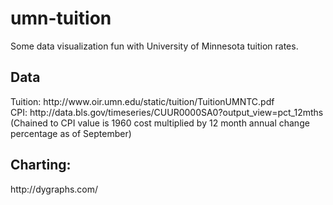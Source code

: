 # umn-tuition
Some data visualization fun with University of Minnesota tuition rates.

<h2>Data</h2>
Tuition: http://www.oir.umn.edu/static/tuition/TuitionUMNTC.pdf
<br>
CPI: http://data.bls.gov/timeseries/CUUR0000SA0?output_view=pct_12mths
<br>
(Chained to CPI value is 1960 cost multiplied by 12 month annual change percentage as of September)

<h2>Charting:</h2>
http://dygraphs.com/
